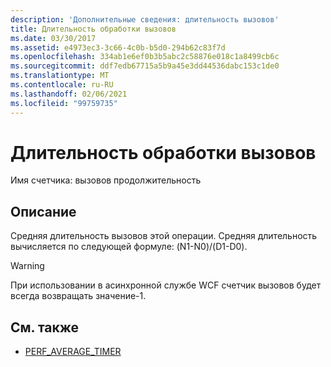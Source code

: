 ```yaml
---
description: 'Дополнительные сведения: длительность вызовов'
title: Длительность обработки вызовов
ms.date: 03/30/2017
ms.assetid: e4973ec3-3c66-4c0b-b5d0-294b62c83f7d
ms.openlocfilehash: 334ab1e6ef0b3b5abc2c58876e018c1a8499cb6c
ms.sourcegitcommit: ddf7edb67715a5b9a45e3dd44536dabc153c1de0
ms.translationtype: MT
ms.contentlocale: ru-RU
ms.lasthandoff: 02/06/2021
ms.locfileid: "99759735"
---
```

# <a name="calls-duration"></a>Длительность обработки вызовов

Имя счетчика: вызовов продолжительность  
  
## <a name="description"></a>Описание  

 Средняя длительность вызовов этой операции. Средняя длительность вычисляется по следующей формуле: (N1-N0)/(D1-D0).  
  
> [!WARNING]
> При использовании в асинхронной службе WCF счетчик вызовов будет всегда возвращать значение-1.  
  
## <a name="see-also"></a>См. также

- [PERF_AVERAGE_TIMER](/previous-versions/windows/embedded/ms938538(v=msdn.10))
